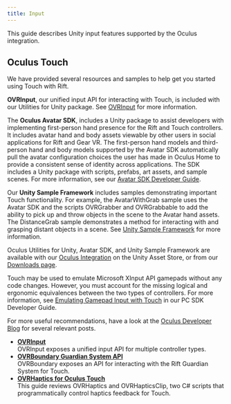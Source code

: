 ```yaml
---
title: Input
---
```


This guide describes Unity input features supported by the Oculus integration.

## Oculus Touch

We have provided several resources and samples to help get you started using Touch with Rift. 

**OVRInput**, our unified input API for interacting with Touch, is included with our Utilities for Unity package. See [OVRInput](/documentation/unity/latest/concepts/unity-ovrinput/#unity-ovrinput) for more information.

The **Oculus Avatar SDK**, includes a Unity package to assist developers with implementing first-person hand presence for the Rift and Touch controllers. It includes avatar hand and body assets viewable by other users in social applications for Rift and Gear VR. The first-person hand models and third-person hand and body models supported by the Avatar SDK automatically pull the avatar configuration choices the user has made in Oculus Home to provide a consistent sense of identity across applications. The SDK includes a Unity package with scripts, prefabs, art assets, and sample scenes. For more information, see our [Avatar SDK Developer Guide](/documentation/avatarsdk/latest/concepts/avatars-gsg-intro/).

Our **Unity Sample Framework** includes samples demonstrating important Touch functionality. For example, the AvatarWithGrab sample uses the Avatar SDK and the scripts OVRGrabber and OVRGrabbable to add the ability to pick up and throw objects in the scene to the Avatar hand assets. The DistanceGrab sample demonstrates a method for interacting with and grasping distant objects in a scene. See [Unity Sample Framework](/documentation/unity/latest/concepts/unity-sample-framework/) for more information.

Oculus Utilities for Unity, Avatar SDK, and Unity Sample Framework are available with our [Oculus Integration](https://www.assetstore.unity3d.com/en/#!/content/82022) on the Unity Asset Store, or from our [Downloads page](/downloads/).

Touch may be used to emulate Microsoft XInput API gamepads without any code changes. However, you must account for the missing logical and ergonomic equivalences between the two types of controllers. For more information, see [Emulating Gamepad Input with Touch](/documentation/pcsdk/latest/concepts/dg-gamepad-emulation-touch/) in our PC SDK Developer Guide.

For more useful recommendations, have a look at the [Oculus Developer Blog](/blog/) for several relevant posts.

* **[OVRInput](/documentation/unity/latest/concepts/unity-ovrinput/#unity-ovrinput)**  
OVRInput exposes a unified input API for multiple controller types.
* **[OVRBoundary Guardian System API](/documentation/unity/latest/concepts/unity-ovrboundary/)**  
OVRBoundary exposes an API for interacting with the Rift Guardian System for Touch.
* **[OVRHaptics for Oculus Touch](/documentation/unity/latest/concepts/unity-ovrhaptics/)**  
This guide reviews OVRHaptics and OVRHapticsClip, two C# scripts that programmatically control haptics feedback for Touch. 

